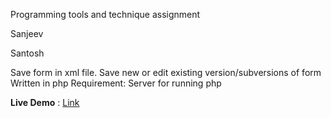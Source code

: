 Programming tools and technique assignment
<p>Sanjeev</p>
<p>Santosh</p>

Save form in xml file.
Save new or edit existing version/subversions of form
Written in php
Requirement:
 Server for running php


 <b>Live Demo</b> : <a href="https://enigmatic-hollows-21397.herokuapp.com/" target="_blank">Link</a>